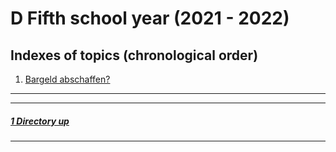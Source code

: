 # D Fifth school year (2021 - 2022)

Indexes of topics (chronological order)
-------------------------------------

1. [Bargeld abschaffen?](./BargeldAbschaffen_Ideen.md)

----
----

##### [1 Directory up](./../README.md)

----
